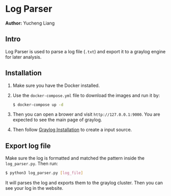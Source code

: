 # Log Parser

**Author:** Yucheng Liang

## Intro

Log Parser is used to parse a log file (`.txt`) and export it to a graylog engine for later analysis.

## Installation

1. Make sure you have the Docker installed.

2. Use the `docker-compose.yml` file to download the images and run it by:

   ```bash
   $ docker-compose up -d
   ```

3. Then you can open a brower and visit `http://127.0.0.1:9000`. You are expected to see the main page of graylog.

4. Then follow [Graylog Installation](https://leungyukshing.cn/archives/Graylog-Installation.html) to create a input source.



## Export log file

Make sure the log is formatted and matched the pattern inside the `log_parser.py`. Then run:

```bash
$ python3 log_parser.py [log_file]
```

It will parses the log and exports them to the graylog cluster. Then you can see your log in the website.